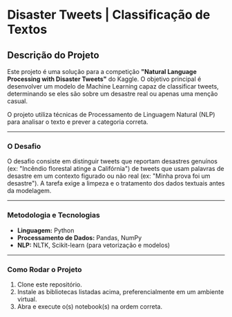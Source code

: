 # Disaster Tweets | Classificação de Textos

## Descrição do Projeto

Este projeto é uma solução para a competição **"Natural Language Processing with Disaster Tweets"** do Kaggle. O objetivo principal é desenvolver um modelo de Machine Learning capaz de classificar tweets, determinando se eles são sobre um desastre real ou apenas uma menção casual.

O projeto utiliza técnicas de Processamento de Linguagem Natural (NLP) para analisar o texto e prever a categoria correta.

---

### O Desafio

O desafio consiste em distinguir tweets que reportam desastres genuínos (ex: "Incêndio florestal atinge a Califórnia") de tweets que usam palavras de desastre em um contexto figurado ou não real (ex: "Minha prova foi um desastre"). A tarefa exige a limpeza e o tratamento dos dados textuais antes da modelagem.

---

### Metodologia e Tecnologias

-   **Linguagem:** Python
-   **Processamento de Dados:** Pandas, NumPy
-   **NLP:** NLTK, Scikit-learn (para vetorização e modelos)

---

### Como Rodar o Projeto

1.  Clone este repositório.
2.  Instale as bibliotecas listadas acima, preferencialmente em um ambiente virtual.
3.  Abra e execute o(s) notebook(s) na ordem correta.
